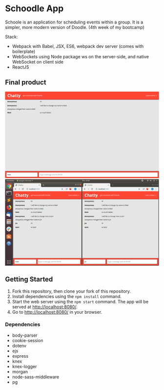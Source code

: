 # Schoodle App

Schoole is an application for scheduling events within a group. It is a simpler, more modern version of Doodle. (4th week of my bootcamp)


Stack:
- Webpack with Babel, JSX, ES6, webpack dev server (comes with boilerplate)
- WebSockets using Node package ws on the server-side, and native WebSocket on client side
- ReactJS

## Final product

!["screenshot of ChattyApp"](https://github.com/MatthewYiHe/chatApp/blob/master/chatty_client/docs/ChattyApp_1.png?raw=true)
!["screenshot of ChattyApp"](https://github.com/MatthewYiHe/chatApp/blob/master/chatty_client/docs/ChattyApp_2.png?raw=true)


## Getting Started

1. Fork this repository, then clone your fork of this repository.
2. Install dependencies using the `npm install` command.
3. Start the web server using the `npm start` command. The app will be served at <http://localhost:8080/>.
4. Go to <http://localhost:8080/> in your browser.


### Dependencies

- body-parser
- cookie-session
- dotenv
- ejs
- express
- knex
- knex-logger
- morgan
- node-sass-middleware
- pg

